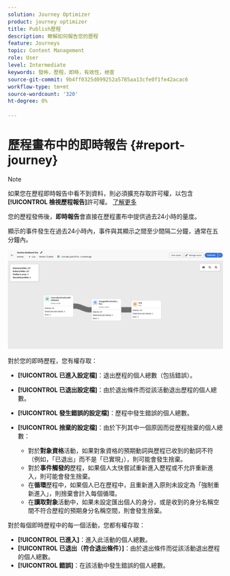 ```yaml
---
solution: Journey Optimizer
product: journey optimizer
title: Publish歷程
description: 瞭解如何報告您的歷程
feature: Journeys
topic: Content Management
role: User
level: Intermediate
keywords: 發佈，歷程，即時，有效性，檢查
source-git-commit: 9b4ff0325d099252a5785aa13cfe0f1fe42acac6
workflow-type: tm+mt
source-wordcount: '320'
ht-degree: 0%

---
```


# 歷程畫布中的即時報告 {#report-journey}

>[!NOTE]
>
>如果您在歷程即時報告中看不到資料，則必須擴充存取許可權，以包含&#x200B;**[!UICONTROL 檢視歷程報告]**&#x200B;許可權。 [了解更多](../administration/permissions.md)

您的歷程發佈後，**即時報告**&#x200B;會直接在歷程畫布中提供過去24小時的量度。

顯示的事件發生在過去24小時內，事件與其顯示之間至少間隔二分鐘，通常在五分鐘內。

![](assets/journey_live_report.png)

對於您的即時歷程，您有權存取：

* **[!UICONTROL 已進入設定檔]**：退出歷程的個人總數（包括錯誤）。
* **[!UICONTROL 已退出設定檔]**：由於退出條件而從該活動退出歷程的個人總數。
* **[!UICONTROL 發生錯誤的設定檔]**：歷程中發生錯誤的個人總數。
* **[!UICONTROL 捨棄的設定檔]**：由於下列其中一個原因而從歷程捨棄的個人總數：

   * 對於&#x200B;**對象資格**&#x200B;活動，如果對象資格的預期動詞與歷程已收到的動詞不符（例如，「已退出」而不是「已實現」），則可能會發生捨棄。
   * 對於&#x200B;**事件觸發的**&#x200B;歷程，如果個人太快嘗試重新進入歷程或不允許重新進入，則可能會發生捨棄。
   * 在&#x200B;**循環**&#x200B;歷程中，如果個人已在歷程中，且重新進入原則未設定為「強制重新進入」，則捨棄會計入每個循環。
   * 在&#x200B;**讀取對象**&#x200B;活動中，如果未設定匯出個人的身分，或是收到的身分名稱空間不符合歷程的預期身分名稱空間，則會發生捨棄。

對於每個即時歷程中的每一個活動，您都有權存取：

* **[!UICONTROL 已進入]**：進入此活動的個人總數。
* **[!UICONTROL 已退出（符合退出條件）]**：由於退出條件而從該活動退出歷程的個人總數。
* **[!UICONTROL 錯誤]**：在該活動中發生錯誤的個人總數。
